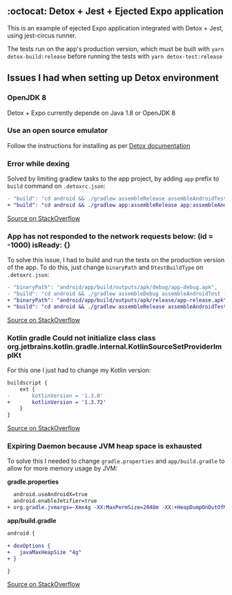 ## :octocat: Detox + Jest + Ejected Expo application

This is an example of ejected Expo application integrated with Detox + Jest, using jest-circus runner.

The tests run on the app's production version, which must be built with `yarn detox-build:release` before running the tests with `yarn detox-test:release`


## Issues I had when setting up Detox environment

### OpenJDK 8

Detox + Expo currently depende on Java 1.8 or OpenJDK 8

### Use an open source emulator

Follow the instructions for installing as per [Detox documentation](https://github.com/wix/Detox/blob/master/docs/Introduction.AndroidDevEnv.md#android-aosp-emulators)

### Error while dexing

Solved by limiting gradlew tasks to the app project, by adding `app` prefix to `build` command on `.detoxrc.json`:

```diff
- "build": "cd android && ./gradlew assembleRelease assembleAndroidTest -DtestBuildType=release && cd ..",
+ "build": "cd android && ./gradlew app:assembleRelease app:assembleAndroidTest -DtestBuildType=release && cd ..",
```

[Source on StackOverflow](https://stackoverflow.com/questions/57723138/detox-build-fails-on-android-error-while-dexing)

### App has not responded to the network requests below: (id = -1000) isReady: {}

To solve this issue, I had to build and run the tests on the production version of the app. To do this, just change `binaryPath` and `DtestBuildType` on `.detoxrc.json`:

```diff
- "binaryPath": "android/app/build/outputs/apk/debug/app-debug.apk",
- "build": "cd android && ./gradlew assembleDebug assembleAndroidTest -DtestBuildType=debug && cd ..",
+ "binaryPath": "android/app/build/outputs/apk/release/app-release.apk",
+ "build": "cd android && ./gradlew assembleRelease assembleAndroidTest -DtestBuildType=release && cd ..",
```

[Source on StackOverflow](https://stackoverflow.com/questions/59329559/detox-jest-app-has-not-responded-to-the-network-requests-below)

### Kotlin gradle Could not initialize class class org.jetbrains.kotlin.gradle.internal.KotlinSourceSetProviderImplKt

For this one I just had to change my Kotlin version:

```diff
buildscript {
    ext {
-       kotlinVersion = '1.3.0'
+       kotlinVersion = '1.3.72'
    }
}
```

[Source on StackOverflow](https://stackoverflow.com/questions/60833542/kotlin-gradle-could-not-initialize-class-class-org-jetbrains-kotlin-gradle-inter)

### Expiring Daemon because JVM heap space is exhausted

To solve this I needed to change `gradle.properties` and `app/build.gradle` to allow for more memory usage by JVM:

**gradle.properties**
```diff
  android.useAndroidX=true
  android.enableJetifier=true
+ org.gradle.jvmargs=-Xmx4g -XX:MaxPermSize=2048m -XX:+HeapDumpOnOutOfMemoryError -Dfile.encoding=UTF-8
```

**app/build.gradle**
```diff
android {

+ dexOptions {
+   javaMaxHeapSize "4g"
+ }

}
```

[Source on StackOverflow](https://stackoverflow.com/questions/59044161/react-native-expiring-daemon-because-jvm-heap-space-is-exhausted?noredirect=1&lq=1)
